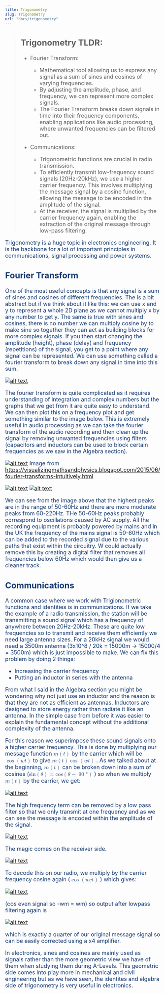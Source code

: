```yaml
---
title: Trigonometry
slug: Trigonometry
url: "docs/trigonometry"
---
```

<span style="color: #173B72; font-size: 18px;">

> ## Trigonometry TLDR:
> - Fourier Transform: 
>   - Mathematical tool allowing us to express any signal as a sum of sines and cosines of varying frequencies. 
>   - By adjusting the amplitude, phase, and frequency, we can represent more complex signals. 
>   - The Fourier Transform breaks down signals in time into their frequency components, enabling applications like audio processing, where unwanted frequencies can be filtered out.
>
> - Communications: 
>   - Trigonometric functions are crucial in radio transmission. 
>   - To efficiently transmit low-frequency sound signals (20Hz-20kHz), we use a higher carrier frequency. This involves multiplying the message signal by a cosine function, allowing the message to be encoded in the amplitude of the signal. 
>   - At the receiver, the signal is multiplied by the carrier frequency again, enabling the extraction of the original message through low-pass filtering.

Trigonometry is a huge topic in electronics engineering. It is the backbone for a lot of important principles in communications, signal processing and power systems.
## Fourier Transform
One of the most useful concepts is that any signal is a sum of sines and cosines of different frequencies. The is a bit abstract but if we think about it like this: we can use x and y to represent a whole 2D plane as we cannot multiply x by any number to get y. The same is true with sines and cosines, there is no number we can multiply cosine by to make sine so together they can act as building blocks for more complex signals. If you then start changing the amplitude (height), phase (delay) and frequency (repetitions) of the signal, you get to a point where any signal can be  represented. We can use something called a fourier transform to break down any signal in time into this sum. 

[![alt text](/docs/btrig1.png)]()

The fourier transform is quite complicated as it requires understanding of integration and complex numbers but the graphs that we get from it are quite easy to understand. We can then plot this on a frequency plot and get something similar to the image below. This is extremely useful in audio processing as we can take the fourier transform of the audio recording and then clean up the signal by removing unwanted frequencies using filters (capacitors and inductors can be used to block certain frequencies as we saw in the Algebra section). 

[![alt text](/docs/btrig2.png)]()
Image from https://visualizingmathsandphysics.blogspot.com/2015/06/fourier-transforms-intuitively.html

[![alt text](/docs/btrig3.png)]()
[![alt text](/docs/btrig4.png)]()

We can see from the image above that the highest peaks are in the range of 50-60Hz and there are more moderate peaks from 60-220Hz. THe 50-60Hz peaks probably correspond to oscillations caused by AC supply. All the recording equipment is probably powered by mains and in the UK the frequency of the mains signal is 50-60Hz which can be added to the recorded signal due to the various paths that exist within the circuitry. W could actually remove this by creating a digital filter that removes all frequencies below 60Hz which would then give us a cleaner track. 

## Communications
A common case where we work with Trigionometric functions and identities is in communications. If we take the example of a radio transmission, the station will be transmitting a sound signal which has a frequency of anywhere between 20Hz-20kHz. These are quite low frequencies so to transmit and receive them efficiently we need large antenna sizes. 
For a 20kHz signal we would need a 3500m antenna (3x10^8 / 20k = 15000m -> 15000/4 = 3500m) which is just impossible to make. We can fix this problem by doing 2 things:
 - Increasing the carrier frequency
 - Putting an inductor in series with the antenna 


From what I said in the Algebra section you might be wondering why not just use an inductor and the reason is that they are not as efficient as antennas. Inductors are designed to store energy rather than radiate it like an antenna. In the simple case from before it was easier to explain the fundamental concept without the additional complexity of the antenna. 

For this reason we superimpose these sound signals onto a higher carrier frequency. This is done by multiplying our message function <math xmlns="http://www.w3.org/1998/Math/MathML">
  <mi>m</mi>
  <mo>(</mo>
  <mi>t</mi>
  <mo>)</mo>
</math> by the carrier which will be <math xmlns="http://www.w3.org/1998/Math/MathML">
  <mo>cos</mo>
  <mo>(</mo>
  <mi>w</mi>
  <mo>&#8290;</mo> <!-- This is the multiplication sign -->
  <mi>t</mi>
  <mo>)</mo>
</math>
 to give <math xmlns="http://www.w3.org/1998/Math/MathML">
  <mi>m</mi>
  <mo>(</mo>
  <mi>t</mi>
  <mo>)</mo>
  <mo>&#8290;</mo> <!-- This is the multiplication sign -->
  <mo>cos</mo>
  <mo>(</mo>
  <mi>w</mi>
  <mo>&#8290;</mo> <!-- This is the multiplication sign -->
  <mi>t</mi>
  <mo>)</mo>
</math>
. As we talked about at the beginning, <math xmlns="http://www.w3.org/1998/Math/MathML">
  <mi>m</mi>
  <mo>(</mo>
  <mi>t</mi>
  <mo>)</mo>
</math>
can be broken down into a sum of cosines (<math xmlns="http://www.w3.org/1998/Math/MathML">
  <mi>sin</mi>
  <mo>(</mo>
  <mi>&theta;</mi>
  <mo>)</mo>
  <mo>=</mo>
  <mi>cos</mi>
  <mo>(</mo>
  <mi>&theta;</mi>
  <mo>&#8722;</mo> <!-- This is the minus sign -->
  <mo>90</mo>
  <mo>&#176;</mo> <!-- This is the degree symbol -->
  <mo>)</mo>
</math>
) so when we multiply <math xmlns="http://www.w3.org/1998/Math/MathML">
  <mi>m</mi>
  <mo>(</mo>
  <mi>t</mi>
  <mo>)</mo>
</math> by the carrier, we get:

[![alt text](/docs/btrig7.png)]()

The high frequency term can be removed by a low pass filter so that we only transmit at one frequency and as we can see the message is encoded within the amplitude of the signal. 

[![alt text](/docs/btrig5.png)]()

The magic comes on the receiver side. 

[![alt text](/docs/btrig6.png)]()

To decode this on our radio, we multiply by the carrier frequency cosine again (<math xmlns="http://www.w3.org/1998/Math/MathML">
  <mo>cos</mo>
  <mo>(</mo>
  <mi>w</mi>
  <mi>c</mi>
  <mo>&#8290;</mo> <!-- This is the multiplication sign -->
  <mi>t</mi>
  <mo>)</mo>
</math>
) which gives:

[![alt text](/docs/btrig9.png)]()

(cos even signal so -wm = wm) so output after lowpass filtering again is 

[![alt text](/docs/btrig8.png)]()

which is exactly a quarter of our original message signal so can be easily corrected using a x4 amplifier. 


In electronics, sines and cosines are mainly used as signals rather than the more geometric view we have of them when studying them during A-Levels. This geometric side comes into play more in mechanical and civil engineering but as we have seen, the identites and algebra side of trigonometry is very useful in electronics.

</span>